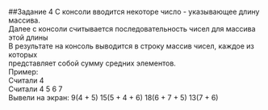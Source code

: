##Задание 4
С консоли вводится некоторе число - указывающее длину массива. </br>
Далее с консоли считывается последовательность чисел для массива этой длины </br>
В результате на консоль выводится в строку массив чисел, каждое из которых </br>
представляет собой сумму средних элементов. </br>
Пример: </br>
Считали 4 </br>
Считали 4 5 6 7 </br>
Вывели на экран: 9(4 + 5) 15(5 + 4 + 6) 18(6 + 7 + 5) 13(7 + 6) </br>
